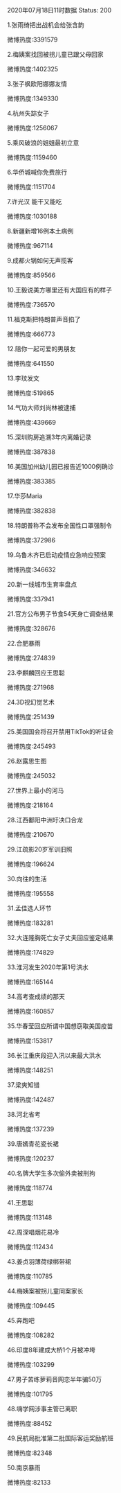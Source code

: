 2020年07月18日11时数据
Status: 200

1.张雨绮把出战机会给张含韵

微博热度:3391579

2.梅姨案找回被拐儿童已跟父母回家

微博热度:1402325

3.张子枫欧阳娜娜友情

微博热度:1349330

4.杭州失踪女子

微博热度:1256067

5.乘风破浪的姐姐最初立意

微博热度:1159460

6.华侨城喊你免费旅行

微博热度:1151704

7.许光汉 能干又能吃

微博热度:1030188

8.新疆新增16例本土病例

微博热度:967114

9.成都火锅如何无声揽客

微博热度:859566

10.王毅说美方哪里还有大国应有的样子

微博热度:736570

11.福克斯把特朗普声音掐了

微博热度:666773

12.陪你一起可爱的男朋友

微博热度:641550

13.李玟发文

微博热度:519865

14.气功大师刘尚林被逮捕

微博热度:439669

15.深圳购房追溯3年内离婚记录

微博热度:387838

16.美国加州幼儿园已报告近1000例确诊

微博热度:383385

17.华莎Maria

微博热度:382838

18.特朗普称不会发布全国性口罩强制令

微博热度:372986

19.乌鲁木齐已启动疫情应急响应预案

微博热度:346632

20.新一线城市生育率盘点

微博热度:337941

21.官方公布男子节食54天身亡调查结果

微博热度:328676

22.合肥暴雨

微博热度:274839

23.李麒麟回应王思聪

微博热度:271968

24.3D视幻觉艺术

微博热度:251439

25.美国国会将召开禁用TikTok的听证会

微博热度:245493

26.赵露思生图

微博热度:245032

27.世界上最小的河马

微博热度:218164

28.江西鄱阳中洲圩决口合龙

微博热度:210670

29.江疏影20岁军训旧照

微博热度:196624

30.向往的生活

微博热度:195558

31.孟佳选人环节

微博热度:183281

32.大连隆胸死亡女子丈夫回应鉴定结果

微博热度:174829

33.淮河发生2020年第1号洪水

微博热度:165144

34.高考查成绩的那天

微博热度:160857

35.华春莹回应所谓中国想窃取美国疫苗

微博热度:153817

36.长江重庆段迎入汛以来最大洪水

微博热度:148251

37.梁爽知错

微博热度:142487

38.河北省考

微博热度:137239

39.唐嫣青花瓷长裙

微博热度:120237

40.名牌大学生多次偷外卖被刑拘

微博热度:118774

41.王思聪

微博热度:113148

42.周深唱烟花易冷

微博热度:112434

43.姜贞羽薄荷绿绑带裙

微博热度:110785

44.梅姨案被拐儿童同案家长

微博热度:109445

45.奔跑吧

微博热度:108282

46.印度8年建成大桥1个月被冲垮

微博热度:103299

47.男子苦练萝莉音网恋半年骗50万

微博热度:101795

48.嗨学网涉事主管已离职

微博热度:88452

49.民航局批准第二批国际客运奖励航班

微博热度:82348

50.南京暴雨

微博热度:82133


